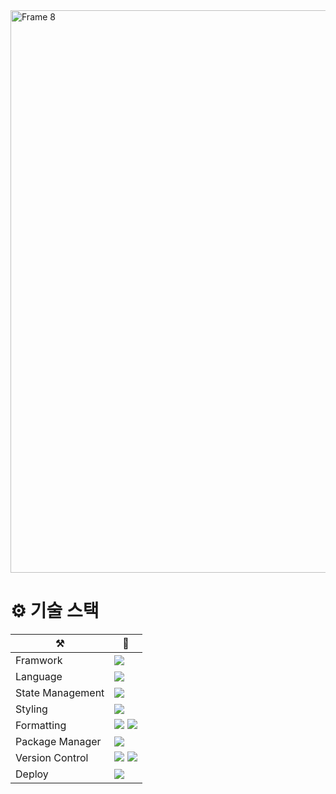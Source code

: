 <img width="900" alt="Frame 8" src="https://github.com/dokjasijeom/frontend/assets/51918951/5f87f913-3fb4-4de4-8d7b-72bfd8c71813">


# ⚙️ 기술 스택
|⚒️|🔮|
|------|---|
|Framwork|<img src="https://img.shields.io/badge/Next.js-000?logo=nextdotjs&logoColor=fff&style=for-the-badge">|
|Language|<img src="https://img.shields.io/badge/TypeScript-3178C6?style=for-the-badge&logo=typescript&logoColor=white">|
|State Management|<img src="https://img.shields.io/badge/Recoil-3578E5.svg?style=for-the-badge&logo=Recoil&logoColor=white">|
|Styling|<img src="https://img.shields.io/badge/styled--components-DB7093?style=for-the-badge&logo=styled-components&logoColor=white">|
|Formatting |<img src="https://img.shields.io/badge/eslint-3A33D1?style=for-the-badge&logo=eslint&logoColor=white"> <img src="https://img.shields.io/badge/prettier-1A2C34?style=for-the-badge&logo=prettier&logoColor=F7BA3E">|
|Package Manager| <img src="https://img.shields.io/badge/npm-CB3837?style=for-the-badge&logo=npm&logoColor=white">|
|Version Control| <img src="https://img.shields.io/badge/Git-F05032?style=for-the-badge&logo=git&logoColor=white"> <img src="https://img.shields.io/badge/GitHub-181717?style=for-the-badge&logo=github&logoColor=white">|
|Deploy|<img src="https://img.shields.io/badge/Vercel-000000?style=for-the-badge&logo=vercel&logoColor=white">|
